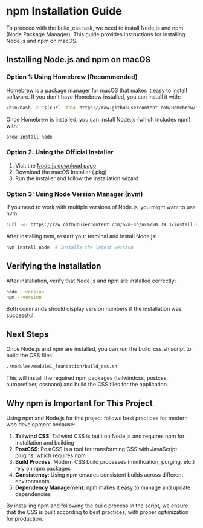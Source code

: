 # npm Installation Guide

To proceed with the build_css task, we need to install Node.js and npm (Node Package Manager). This guide provides instructions for installing Node.js and npm on macOS.

## Installing Node.js and npm on macOS

### Option 1: Using Homebrew (Recommended)

[Homebrew](https://brew.sh/) is a package manager for macOS that makes it easy to install software. If you don't have Homebrew installed, you can install it with:

```bash
/bin/bash -c "$(curl -fsSL https://raw.githubusercontent.com/Homebrew/install/HEAD/install.sh)"
```

Once Homebrew is installed, you can install Node.js (which includes npm) with:

```bash
brew install node
```

### Option 2: Using the Official Installer

1. Visit the [Node.js download page](https://nodejs.org/en/download/)
2. Download the macOS Installer (.pkg)
3. Run the installer and follow the installation wizard

### Option 3: Using Node Version Manager (nvm)

If you need to work with multiple versions of Node.js, you might want to use nvm:

```bash
curl -o- https://raw.githubusercontent.com/nvm-sh/nvm/v0.39.3/install.sh | bash
```

After installing nvm, restart your terminal and install Node.js:

```bash
nvm install node  # Installs the latest version
```

## Verifying the Installation

After installation, verify that Node.js and npm are installed correctly:

```bash
node --version
npm --version
```

Both commands should display version numbers if the installation was successful.

## Next Steps

Once Node.js and npm are installed, you can run the build_css.sh script to build the CSS files:

```bash
./modules/module1_foundation/build_css.sh
```

This will install the required npm packages (tailwindcss, postcss, autoprefixer, cssnano) and build the CSS files for the application.

## Why npm is Important for This Project

Using npm and Node.js for this project follows best practices for modern web development because:

1. **Tailwind CSS**: Tailwind CSS is built on Node.js and requires npm for installation and building
2. **PostCSS**: PostCSS is a tool for transforming CSS with JavaScript plugins, which requires npm
3. **Build Process**: Modern CSS build processes (minification, purging, etc.) rely on npm packages
4. **Consistency**: Using npm ensures consistent builds across different environments
5. **Dependency Management**: npm makes it easy to manage and update dependencies

By installing npm and following the build process in the script, we ensure that the CSS is built according to best practices, with proper optimization for production.